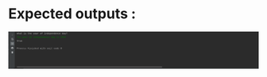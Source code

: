 # Expected outputs :

![Output 1](https://github.com/Bhaveshkadam/problem-solving/blob/main/Check%20contains%20of/Output1.png)


